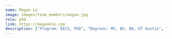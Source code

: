 ```yaml
---
name: Megan Le
image: images/team_members/megan.jpg
role: phd
link: https://megankle.com
description: ["Program: EECS, PhD", "Degrees: MS, BS, BA, UT Austin", "Interests: computational genomics"]
---
```

